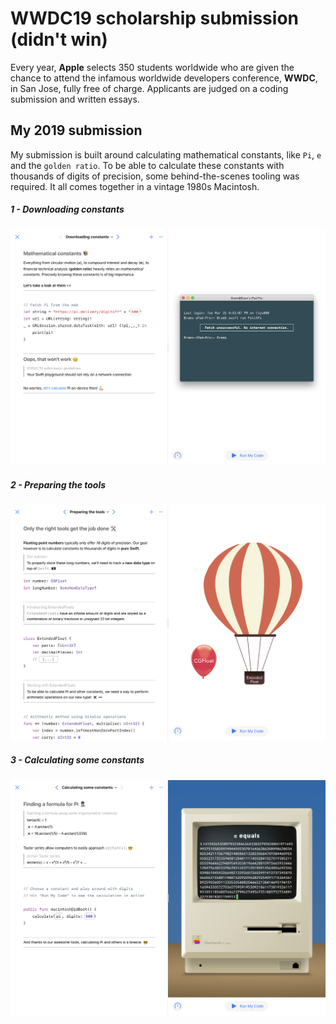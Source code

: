 # WWDC19 scholarship submission (didn't win)

Every year, **Apple** selects 350 students worldwide who are given the chance to attend the infamous worldwide developers conference, **WWDC**, in San Jose, fully free of charge. Applicants are judged on a coding submission and written essays.


## My 2019 submission

My submission is built around calculating mathematical constants, like `Pi`, `e` and the `golden ratio`. To be able to calculate these constants with thousands of digits of precision, some behind-the-scenes tooling was required. It all comes together in a vintage 1980s Macintosh.


##### 1 - Downloading constants
![First view of the Playground](/images/View-1.png)

##### 2 - Preparing the tools
![Second view of the Playground](/images/View-2.png)

##### 3 - Calculating some constants
![Third view of the Playground](/images/View-3.png)
